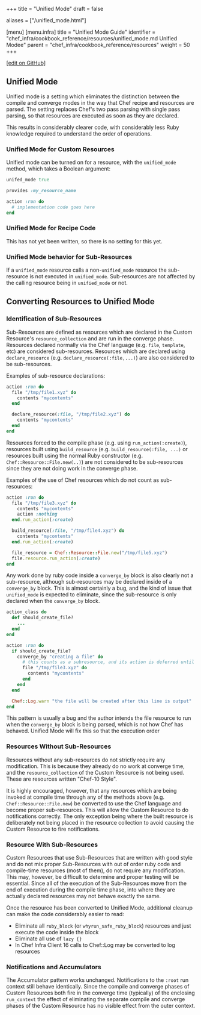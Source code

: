 +++
title = "Unified Mode"
draft = false

aliases = ["/unified_mode.html"]

[menu]
  [menu.infra]
    title = "Unified Mode Guide"
    identifier = "chef_infra/cookbook_reference/resources/unified_mode.md Unified Modee"
    parent = "chef_infra/cookbook_reference/resources"
    weight = 50
+++

[\[edit on GitHub\]](https://github.com/chef/chef-web-docs/blob/master/content/unified_mode.md)

## Unified Mode

Unified mode is a setting which eliminates the distinction between the compile and converge modes
in the way that Chef recipe and resources are parsed.  The setting replaces Chef's two pass
parsing with single pass parsing, so that resources are executed as soon as they are declared.

This results in considerably clearer code, with considerably less Ruby knowledge required to understand
the order of operations.

### Unified Mode for Custom Resources

Unified mode can be turned on for a resource, with the `unified_mode` method, which takes a Boolean argument:

```ruby
unifed_mode true

provides :my_resource_name

action :run do
  # implementation code goes here
end
```

### Unified Mode for Recipe Code

This has not yet been written, so there is no setting for this yet.

### Unified Mode behavior for Sub-Resources

If a `unified_mode` resource calls a non-`unified_mode` resource the sub-resource is not executed in
`unified_mode`.  Sub-resources are not affected by the calling resource being in `unified_mode` or
not.

## Converting Resources to Unified Mode

### Identification of Sub-Resources

Sub-Resources are defined as resources which are declared in the Custom Resource's `resource_collection` and are
run in the converge phase.  Resources declared normally via the Chef language (e.g. `file`, `template`, etc) are
considered sub-resources.  Resources which are declared using `declare_resource` (e.g. `declare_resource(:file,...)`) are
also considered to be sub-resources.

Examples of sub-resource declarations:

``` ruby
action :run do
  file "/tmp/file1.xyz" do
    contents "mycontents"
  end

  declare_resource(:file, "/tmp/file2.xyz") do
    contents "mycontents"
  end
end
```

Resources forced to the compile phase (e.g. using `run_action(:create)`), resources built using `build_resource` (e.g.
`build_resource(:file, ...)` or resources built using the normal Ruby constructor (e.g. `Chef::Resource::File.new(..)`)
are not considered to be sub-resources since they are not doing work in the converge phase.

Examples of the use of Chef resources which do not count as sub-resources:

``` ruby
action :run do
  file "/tmp/file3.xyz" do
    contents "mycontents"
    action :nothing
  end.run_action(:create)

  build_resource(:file, "/tmp/file4.xyz") do
    contents "mycontents"
  end.run_action(:create)

  file_resource = Chef::Resource::File.new("/tmp/file5.xyz")
  file.resource.run_action(:create)
end
```

Any work done by ruby code inside a `converge_by` block is also clearly not a sub-resource, although sub-resources may
be declared inside of a `converge_by` block.  This is almost certainly a bug, and the kind of issue that `unified_mode`
is expected to eliminate, since the sub-resource is only declared when the `converge_by` block.

``` ruby
action_class do
  def should_create_file?
    ...
  end
end

action :run do
  if should_create_file?
    converge_by "creating a file" do
      # this counts as a subresource, and its action is deferred until later
      file "/tmp/file3.xyz" do
        contents "mycontents"
      end
    end
  end

  Chef::Log.warn "the file will be created after this line is output"
end
```

This pattern is usually a bug and the author intends the file resource to run when the `converge_by` block is being
parsed, which is not how Chef has behaved.  Unified Mode will fix this so that the execution order

### Resources Without Sub-Resources

Resources without any sub-resources do not strictly require any modification.  This is because they already do no work at
converge time, and the `resource_collection` of the Custom Resource is not being used.  These are resources written
"Chef-10 Style".

It is highly encouraged, however, that any resources which are being invoked at compile time through any of the methods
above (e.g. `Chef::Resource::File.new`) be converted to use the Chef language and become proper sub-resources.  This will
allow the Custom Resource to do notifications correctly.  The only exception being where the built resource is deliberately
not being placed in the resource collection to avoid causing the Custom Resource to fire notifications.

### Resource With Sub-Resources

Custom Resources that use Sub-Resources that are written with good style and do not mix proper Sub-Resources with out of order
ruby code and compile-time resources (most of them), do not require any modification.  This may, however, be difficult to determine
and proper testing will be essential.  Since all of the execution of the Sub-Resources move from the end of execution during the
compile time phase, into where they are actually declared resources may not behave exactly the same.

Once the resource has been converted to Unified Mode, additional cleanup can make the code considerably easier to read:

- Eliminate all `ruby_block` (or `whyrun_safe_ruby_block`) resources and just execute the code inside the block
- Eliminate all use of `lazy {}`
- In Chef Infra Client 16 calls to Chef::Log may be converted to log resources

### Notifications and Accumulators

The Accumulator pattern works unchanged.  Notifications to the `:root` run context still behave identically.  Since the compile and
converge phases of Custom Resources both fire in the converge time (typically) of the enclosing `run_context` the effect of eliminating
the separate compile and converge phases of the Custom Resource has no visible effect from the outer context.

